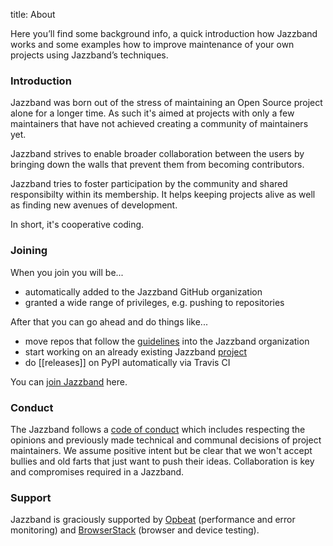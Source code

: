title: About

Here you’ll find some background info, a quick introduction how
Jazzband works and some examples how to improve maintenance of
your own projects using Jazzband’s techniques.

### Introduction

Jazzband was born out of the stress of maintaining an Open Source project
alone for a longer time. As such it's aimed at projects with only a
few maintainers that have not achieved creating a community of maintainers
yet.

Jazzband strives to enable broader collaboration between the users by
bringing down the walls that prevent them from becoming contributors.

Jazzband tries to foster participation by the community and shared
responsibilty within its membership. It helps keeping projects alive as
well as finding new avenues of development.

In short, it's cooperative coding.

### Joining

When you join you will be...

- automatically added to the Jazzband GitHub organization
- granted a wide range of privileges, e.g. pushing to repositories

After that you can go ahead and do things like...

- move repos that follow the [guidelines](/about/guidelines) into the Jazzband organization
- start working on an already existing Jazzband [project](/projects)
- do [[releases]] on PyPI automatically via Travis CI

You can [join Jazzband](/join) here.

### Conduct

The Jazzband follows a [code of conduct](/about/conduct) which includes
respecting the opinions and previously made technical and communal decisions
of project maintainers. We assume positive intent but be clear that we won't
accept bullies and old farts that just want to push their ideas. Collaboration
is key and compromises required in a Jazzband.

### Support

Jazzband is graciously supported by [Opbeat](https://opbeat.com/)
(performance and error monitoring) and
[BrowserStack](https://www.browserstack.com) (browser and device testing).

